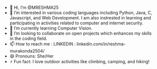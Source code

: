 - 👋 Hi, I’m @MRESHMA25
- 👀 I’m interested in various coding languages including Python, Java, C, Javascript, and Web Development. I am also instrested in learning and participating in activities related to computer and internet security.
- 🌱 I’m currently learning Computer Vision.
- 💞️ I’m looking to collaborate on open projects which enhances my skills in the coding field.
- 📫 How to reach me :
      LINKEDIN : linkedin.com/in/reshma-murakonda2504/
- 😄 Pronouns: She/Her
- ⚡ Fun fact: I love outdoor activities like climbing, camping, and hiking!

<!---
MRESHMA25/MRESHMA25 is a ✨ special ✨ repository because its `README.md` (this file) appears on your GitHub profile.
You can click the Preview link to take a look at your changes.
--->

